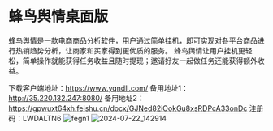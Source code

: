 # 蜂鸟舆情桌面版
蜂鸟舆情是一款电商商品分析软件，用户通过简单挂机，即可实现对各平台商品进行热销趋势分析，让商家和买家得到更优质的服务。 蜂鸟舆情让用户挂机更轻松，简单操作就能获得任务收益且随时提现；邀请好友一起做任务还能获得额外收益。

下载客户端地址：https://www.yqndll.com/
备用地址1：http://35.220.132.247:8080/
备用地址2：https://gpwuxt64xh.feishu.cn/docx/GJNed82iOokGu8xsRDPcA33onDc
注册码：LWDALTN6 
![fegn1](https://github.com/user-attachments/assets/52836b5d-819e-48a4-88ac-d14b63681ce9)
![2024-07-22_142914](https://github.com/user-attachments/assets/11a6c6ce-d911-4519-8d6b-ee03e830b016)
